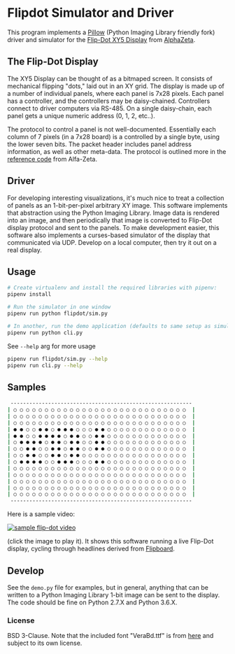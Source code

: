# Flipdot Simulator and Driver

This program implements a [Pillow](https://github.com/python-pillow/Pillow) (Python
Imaging Library friendly fork) driver and simulator for the [Flip-Dot XY5
Display](https://flipdots.com/en/products-services/flip-dot-boards-xy5/) from
[AlphaZeta](https://flipdots.com/en/home/).

## The Flip-Dot Display

The XY5 Display can be thought of as a bitmaped screen. It consists of mechanical
flipping "dots," laid out in an XY grid. The display is made up of a number of
individual panels, where each panel is 7x28 pixels. Each panel has a controller, and
the controllers may be daisy-chained. Controllers connect to driver computers via
RS-485. On a single daisy-chain, each panel gets a unique numeric address (0, 1, 2, etc..).

The protocol to control a panel is not well-documented. Essentially each column of 7
pixels (in a 7x28 board) is a controlled by a single byte, using the lower seven
bits. The packet header includes panel address information, as well as other
meta-data. The protocol is outlined more in the [reference
code](https://github.com/dcreemer/flipdot/blob/master/docs/XY5_arduino.txt) from
Alfa-Zeta.

## Driver

For developing interesting visualizations, it's much nice to treat a collection of
panels as an 1-bit-per-pixel arbitrary XY image. This software implements that
abstraction using the Python Imaging Library. Image data is rendered into an image,
and then periodically that image is converted to Flip-Dot display protocol and sent
to the panels. To make development easier, this software also implements a
curses-based simulator of the display that communicated via UDP. Develop on a local
computer, then try it out on a real display.

## Usage

```sh
# Create virtualenv and install the required libraries with pipenv:
pipenv install
```

```sh
# Run the simulator in one window
pipenv run python flipdot/sim.py
```

```sh
# In another, run the demo application (defaults to same setup as simulator):
pipenv run python cli.py
```

See `--help` arg for more usage

```sh
pipenv run flipdot/sim.py --help
pipenv run cli.py --help
```

## Samples

```sh
 ----------------------------------------------------------
| ○ ○ ○ ○ ○ ○ ○ ○ ○ ○ ○ ○ ○ ○ ○ ○ ○ ○ ○ ○ ○ ○ ○ ○ ○ ○ ○ ○  |
| ○ ○ ○ ○ ○ ○ ○ ○ ○ ○ ○ ○ ○ ○ ○ ○ ○ ○ ○ ○ ○ ○ ○ ○ ○ ○ ○ ○  |
| ○ ○ ○ ○ ○ ○ ○ ○ ○ ○ ○ ○ ○ ○ ○ ○ ○ ○ ○ ○ ○ ○ ○ ○ ○ ○ ○ ○  |
| ● ● ○ ○ ● ● ○ ● ● ● ○ ○ ○ ● ● ○ ○ ○ ○ ○ ○ ○ ○ ○ ○ ○ ○ ○  |
| ● ● ○ ○ ● ● ● ● ○ ● ● ○ ○ ● ● ○ ○ ○ ○ ○ ○ ○ ○ ○ ○ ○ ○ ○  |
| ○ ● ● ● ● ○ ● ● ○ ● ● ○ ○ ● ● ○ ○ ○ ○ ○ ○ ○ ○ ○ ○ ○ ○ ○  |
| ○ ○ ● ● ○ ○ ● ● ○ ● ● ○ ○ ● ● ○ ○ ○ ○ ○ ○ ○ ○ ○ ○ ○ ○ ○  |
| ○ ○ ● ● ○ ○ ● ● ○ ● ● ○ ○ ○ ○ ○ ○ ○ ○ ○ ○ ○ ○ ○ ○ ○ ○ ○  |
| ○ ● ● ● ● ○ ○ ● ● ● ○ ○ ○ ● ● ○ ○ ○ ○ ○ ○ ○ ○ ○ ○ ○ ○ ○  |
| ○ ○ ○ ○ ○ ○ ○ ○ ○ ○ ○ ○ ○ ○ ○ ○ ○ ○ ○ ○ ○ ○ ○ ○ ○ ○ ○ ○  |
| ○ ○ ○ ○ ○ ○ ○ ○ ○ ○ ○ ○ ○ ○ ○ ○ ○ ○ ○ ○ ○ ○ ○ ○ ○ ○ ○ ○  |
| ○ ○ ○ ○ ○ ○ ○ ○ ○ ○ ○ ○ ○ ○ ○ ○ ○ ○ ○ ○ ○ ○ ○ ○ ○ ○ ○ ○  |
| ○ ○ ○ ○ ○ ○ ○ ○ ○ ○ ○ ○ ○ ○ ○ ○ ○ ○ ○ ○ ○ ○ ○ ○ ○ ○ ○ ○  |
| ○ ○ ○ ○ ○ ○ ○ ○ ○ ○ ○ ○ ○ ○ ○ ○ ○ ○ ○ ○ ○ ○ ○ ○ ○ ○ ○ ○  |
 ----------------------------------------------------------
```

Here is a sample video:

[![sample flip-dot video](https://img.youtube.com/vi/toKsp2REu5E/0.jpg)](https://www.youtube.com/watch?v=toKsp2REu5E) 

(click the image to play it). It shows this software running a live Flip-Dot display,
cycling through headlines derived from [Flipboard](https://about.flipboard.com/).

## Develop

See the `demo.py` file for examples, but in general, anything that can be written to
a Python Imaging Library 1-bit image can be sent to the display. The code should be
fine on Python 2.7.X and Python 3.6.X.

### License

BSD 3-Clause. Note that the included font "VeraBd.ttf" is from
[here](https://www.gnome.org/fonts/) and subject to its own license.
